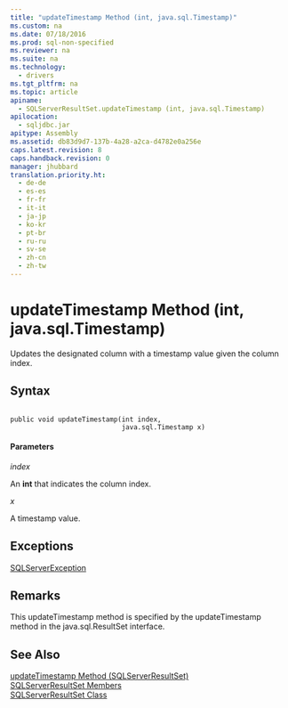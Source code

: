 ```yaml
---
title: "updateTimestamp Method (int, java.sql.Timestamp)"
ms.custom: na
ms.date: 07/18/2016
ms.prod: sql-non-specified
ms.reviewer: na
ms.suite: na
ms.technology: 
  - drivers
ms.tgt_pltfrm: na
ms.topic: article
apiname: 
  - SQLServerResultSet.updateTimestamp (int, java.sql.Timestamp)
apilocation: 
  - sqljdbc.jar
apitype: Assembly
ms.assetid: db83d9d7-137b-4a28-a2ca-d4782e0a256e
caps.latest.revision: 8
caps.handback.revision: 0
manager: jhubbard
translation.priority.ht: 
  - de-de
  - es-es
  - fr-fr
  - it-it
  - ja-jp
  - ko-kr
  - pt-br
  - ru-ru
  - sv-se
  - zh-cn
  - zh-tw
---
```

# updateTimestamp Method (int, java.sql.Timestamp)
  Updates the designated column with a timestamp value given the column index.  
  
## Syntax  
  
```  
  
public void updateTimestamp(int index,  
                            java.sql.Timestamp x)  
```  
  
#### Parameters  
 *index*  
  
 An **int** that indicates the column index.  
  
 *x*  
  
 A timestamp value.  
  
## Exceptions  
 [SQLServerException](../content/SQLServerException-Class.md)  
  
## Remarks  
 This updateTimestamp method is specified by the updateTimestamp method in the java.sql.ResultSet interface.  
  
## See Also  
 [updateTimestamp Method &#40;SQLServerResultSet&#41;](../content/updateTimestamp-Method--SQLServerResultSet-.md)   
 [SQLServerResultSet Members](../content/SQLServerResultSet-Members.md)   
 [SQLServerResultSet Class](../content/SQLServerResultSet-Class.md)  
  
  